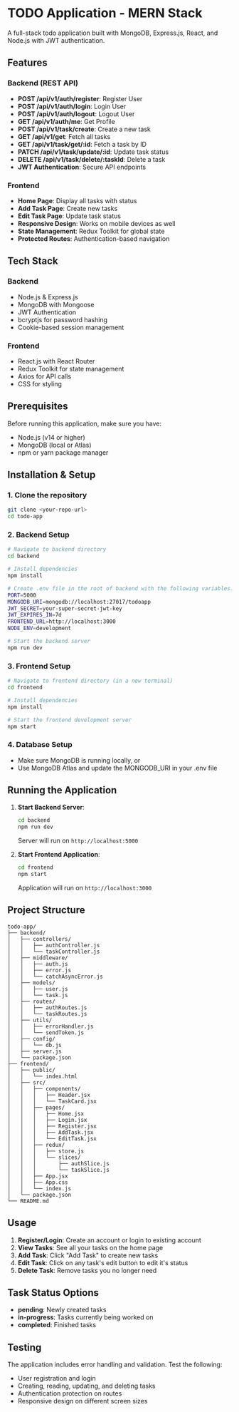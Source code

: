 # TODO Application - MERN Stack

A full-stack todo application built with MongoDB, Express.js, React, and Node.js with JWT authentication.

## Features

### Backend (REST API)
- **POST /api/v1/auth/register**: Register User
- **POST /api/v1/auth/login**: Login User
- **POST /api/v1/auth/logout**: Logout User
- **GET /api/v1/auth/me**: Get Profile
- **POST /api/v1/task/create**: Create a new task
- **GET /api/v1/get**: Fetch all tasks
- **GET /api/v1/task/get/:id**: Fetch a task by ID
- **PATCH /api/v1/task/update/:id**: Update task status
- **DELETE /api/v1/task/delete/:taskId**: Delete a task
- **JWT Authentication**: Secure API endpoints

### Frontend
- **Home Page**: Display all tasks with status
- **Add Task Page**: Create new tasks
- **Edit Task Page**: Update task status
- **Responsive Design**: Works on mobile devices as well
- **State Management**: Redux Toolkit for global state
- **Protected Routes**: Authentication-based navigation

## Tech Stack

### Backend
- Node.js & Express.js
- MongoDB with Mongoose
- JWT Authentication
- bcryptjs for password hashing
- Cookie-based session management

### Frontend
- React.js with React Router
- Redux Toolkit for state management
- Axios for API calls
- CSS for styling

## Prerequisites

Before running this application, make sure you have:
- Node.js (v14 or higher)
- MongoDB (local or Atlas)
- npm or yarn package manager

## Installation & Setup

### 1. Clone the repository
```bash
git clone <your-repo-url>
cd todo-app
```

### 2. Backend Setup
```bash
# Navigate to backend directory
cd backend

# Install dependencies
npm install

# Create .env file in the root of backend with the following variables:
PORT=5000
MONGODB_URI=mongodb://localhost:27017/todoapp
JWT_SECRET=your-super-secret-jwt-key
JWT_EXPIRES_IN=7d
FRONTEND_URL=http://localhost:3000
NODE_ENV=development

# Start the backend server
npm run dev
```

### 3. Frontend Setup
```bash
# Navigate to frontend directory (in a new terminal)
cd frontend

# Install dependencies
npm install

# Start the frontend development server
npm start
```

### 4. Database Setup
- Make sure MongoDB is running locally, or
- Use MongoDB Atlas and update the MONGODB_URI in your .env file

## Running the Application

1. **Start Backend Server**:
   ```bash
   cd backend
   npm run dev
   ```
   Server will run on `http://localhost:5000`

2. **Start Frontend Application**:
   ```bash
   cd frontend
   npm start
   ```
   Application will run on `http://localhost:3000`

## Project Structure

```
todo-app/
├── backend/
│   ├── controllers/
│   │   ├── authController.js
│   │   └── taskController.js
│   ├── middleware/
│   │   ├── auth.js
│   │   ├── error.js
│   │   └── catchAsyncError.js
│   ├── models/
│   │   ├── user.js
│   │   └── task.js
│   ├── routes/
│   │   ├── authRoutes.js
│   │   └── taskRoutes.js
│   ├── utils/
│   │   ├── errorHandler.js
│   │   └── sendToken.js
│   ├── config/
│   │   └── db.js
│   ├── server.js
│   └── package.json
├── frontend/
│   ├── public/
│   │   └── index.html
│   ├── src/
│   │   ├── components/
│   │   │   ├── Header.jsx
│   │   │   └── TaskCard.jsx
│   │   ├── pages/
│   │   │   ├── Home.jsx
│   │   │   ├── Login.jsx
│   │   │   ├── Register.jsx
│   │   │   ├── AddTask.jsx
│   │   │   └── EditTask.jsx
│   │   ├── redux/
│   │   │   ├── store.js
│   │   │   └── slices/
│   │   │       ├── authSlice.js
│   │   │       └── taskSlice.js
│   │   ├── App.jsx
│   │   ├── App.css
│   │   └── index.js
│   └── package.json
└── README.md
```

## Usage

1. **Register/Login**: Create an account or login to existing account
2. **View Tasks**: See all your tasks on the home page
3. **Add Task**: Click "Add Task" to create new tasks
4. **Edit Task**: Click on any task's edit button to edit it's status
5. **Delete Task**: Remove tasks you no longer need

## Task Status Options
- **pending**: Newly created tasks
- **in-progress**: Tasks currently being worked on
- **completed**: Finished tasks

## Testing

The application includes error handling and validation. Test the following:
- User registration and login
- Creating, reading, updating, and deleting tasks
- Authentication protection on routes
- Responsive design on different screen sizes
